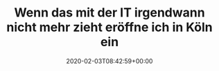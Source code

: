 ---
retweeted: false
source: <a href="http://www.samruston.co.uk" rel="nofollow">Flamingo for Android</a>
entities:
  hashtags: []
  symbols: []
  user_mentions: []
  urls: []
display_text_range:
- '0'
- '227'
favorite_count: '15'
id_str: '1224251925828456448'
truncated: false
retweet_count: '0'
id: '1224251925828456448'
created_at: Mon Feb 03 08:42:59 +0000 2020
favorited: false
full_text: |-
  Wenn das mit der IT irgendwann nicht mehr zieht eröffne ich in Köln einen Laden der Firmenlogos entwirft.

  1 Stunde: Auswahl Farbe, Schrift, Spruch.
  7 Stunden: Irgendwo im Wort noch zwei Zacken finden wo dat Dömschen hin kommt.
lang: de
tags:
- pesos/twitter
date: '2020-02-03T08:42:59+00:00'
src: https://twitter.com/bascht/status/1224251925828456448
original_url: https://twitter.com/bascht/status/1224251925828456448
type: twitter_tweet
text: |-
  Wenn das mit der IT irgendwann nicht mehr zieht eröffne ich in Köln einen Laden der Firmenlogos entwirft.

  1 Stunde: Auswahl Farbe, Schrift, Spruch.
  7 Stunden: Irgendwo im Wort noch zwei Zacken finden wo dat Dömschen hin kommt.
title: Wenn das mit der IT irgendwann nicht mehr zieht eröffne ich in Köln ein

---